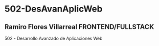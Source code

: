 # 502-DesAvanAplicWeb

## Ramiro Flores Villarreal FRONTEND/FULLSTACK


502 - Desarrollo Avanzado de Aplicaciones Web
